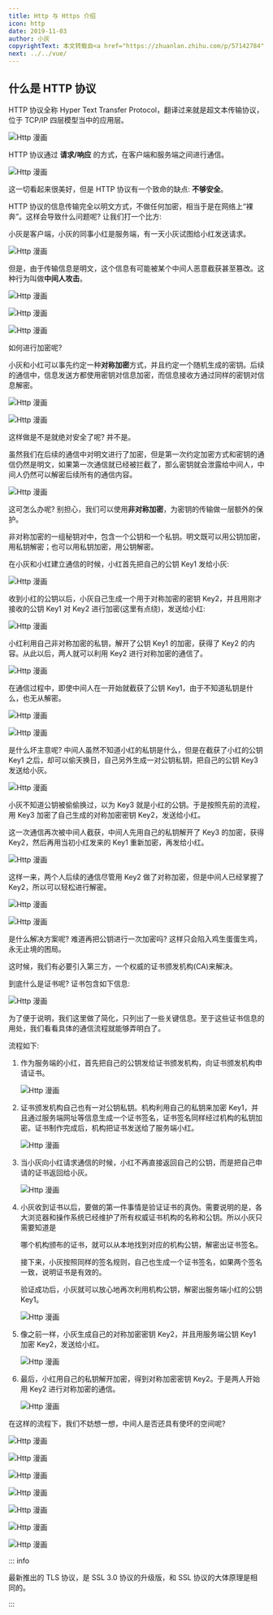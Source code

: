 ```yaml
---
title: Http 与 Https 介绍
icon: http
date: 2019-11-03
author: 小灰
copyrightText: 本文转载自<a href="https://zhuanlan.zhihu.com/p/57142784">小灰的知乎专栏</a>
next: ../../vue/
---
```


## 什么是 HTTP 协议

HTTP 协议全称 Hyper Text Transfer Protocol，翻译过来就是超文本传输协议，位于 TCP/IP 四层模型当中的应用层。

![Http 漫画](./assets/http1.jpg)

HTTP 协议通过 **请求/响应** 的方式，在客户端和服务端之间进行通信。

![Http 漫画](./assets/http2.jpg)

这一切看起来很美好，但是 HTTP 协议有一个致命的缺点: **不够安全**。

HTTP 协议的信息传输完全以明文方式，不做任何加密，相当于是在网络上“裸奔”。这样会导致什么问题呢? 让我们打一个比方:

小灰是客户端，小灰的同事小红是服务端，有一天小灰试图给小红发送请求。

![Http 漫画](./assets/http3.jpg)

但是，由于传输信息是明文，这个信息有可能被某个中间人恶意截获甚至篡改。这种行为叫做**中间人攻击**。

![Http 漫画](./assets/http4.jpg)

![Http 漫画](./assets/http5.jpg)

![Http 漫画](./assets/http6.jpg)

如何进行加密呢?

小灰和小红可以事先约定一种**对称加密**方式，并且约定一个随机生成的密钥。后续的通信中，信息发送方都使用密钥对信息加密，而信息接收方通过同样的密钥对信息解密。

![Http 漫画](./assets/http7.jpg)

![Http 漫画](./assets/http8.jpg)

这样做是不是就绝对安全了呢? 并不是。

虽然我们在后续的通信中对明文进行了加密，但是第一次约定加密方式和密钥的通信仍然是明文，如果第一次通信就已经被拦截了，那么密钥就会泄露给中间人，中间人仍然可以解密后续所有的通信内容。

![Http 漫画](./assets/http9.jpg)

这可怎么办呢? 别担心，我们可以使用**非对称加密**，为密钥的传输做一层额外的保护。

非对称加密的一组秘钥对中，包含一个公钥和一个私钥。明文既可以用公钥加密，用私钥解密；也可以用私钥加密，用公钥解密。

在小灰和小红建立通信的时候，小红首先把自己的公钥 Key1 发给小灰:

![Http 漫画](./assets/http10.jpg)

收到小红的公钥以后，小灰自己生成一个用于对称加密的密钥 Key2，并且用刚才接收的公钥 Key1 对 Key2 进行加密(这里有点绕)，发送给小红:

![Http 漫画](./assets/http11.jpg)

小红利用自己非对称加密的私钥，解开了公钥 Key1 的加密，获得了 Key2 的内容。从此以后，两人就可以利用 Key2 进行对称加密的通信了。

![Http 漫画](./assets/http12.jpg)

在通信过程中，即使中间人在一开始就截获了公钥 Key1，由于不知道私钥是什么，也无从解密。

![Http 漫画](./assets/http13.jpg)

![Http 漫画](./assets/http14.jpg)

是什么坏主意呢? 中间人虽然不知道小红的私钥是什么，但是在截获了小红的公钥 Key1 之后，却可以偷天换日，自己另外生成一对公钥私钥，把自己的公钥 Key3 发送给小灰。

![Http 漫画](./assets/http15.jpg)

小灰不知道公钥被偷偷换过，以为 Key3 就是小红的公钥。于是按照先前的流程，用 Key3 加密了自己生成的对称加密密钥 Key2，发送给小红。

这一次通信再次被中间人截获，中间人先用自己的私钥解开了 Key3 的加密，获得 Key2，然后再用当初小红发来的 Key1 重新加密，再发给小红。

![Http 漫画](./assets/http16.jpg)

这样一来，两个人后续的通信尽管用 Key2 做了对称加密，但是中间人已经掌握了 Key2，所以可以轻松进行解密。

![Http 漫画](./assets/http17.jpg)

![Http 漫画](./assets/http18.jpg)

是什么解决方案呢? 难道再把公钥进行一次加密吗? 这样只会陷入鸡生蛋蛋生鸡，永无止境的困局。

这时候，我们有必要引入第三方，一个权威的证书颁发机构(CA)来解决。

到底什么是证书呢? 证书包含如下信息:

![Http 漫画](./assets/http19.jpg)

为了便于说明，我们这里做了简化，只列出了一些关键信息。至于这些证书信息的用处，我们看看具体的通信流程就能够弄明白了。

流程如下:

1. 作为服务端的小红，首先把自己的公钥发给证书颁发机构，向证书颁发机构申请证书。

   ![Http 漫画](./assets/http20.jpg)

1. 证书颁发机构自己也有一对公钥私钥。机构利用自己的私钥来加密 Key1，并且通过服务端网址等信息生成一个证书签名，证书签名同样经过机构的私钥加密。证书制作完成后，机构把证书发送给了服务端小红。

   ![Http 漫画](./assets/http21.jpg)

1. 当小灰向小红请求通信的时候，小红不再直接返回自己的公钥，而是把自己申请的证书返回给小灰。

   ![Http 漫画](./assets/http22.jpg)

1. 小灰收到证书以后，要做的第一件事情是验证证书的真伪。需要说明的是，各大浏览器和操作系统已经维护了所有权威证书机构的名称和公钥。所以小灰只需要知道是

   哪个机构颁布的证书，就可以从本地找到对应的机构公钥，解密出证书签名。

   接下来，小灰按照同样的签名规则，自己也生成一个证书签名，如果两个签名一致，说明证书是有效的。

   验证成功后，小灰就可以放心地再次利用机构公钥，解密出服务端小红的公钥 Key1。

   ![Http 漫画](./assets/http23.jpg)

1. 像之前一样，小灰生成自己的对称加密密钥 Key2，并且用服务端公钥 Key1 加密 Key2，发送给小红。

   ![Http 漫画](./assets/http24.jpg)

1. 最后，小红用自己的私钥解开加密，得到对称加密密钥 Key2。于是两人开始用 Key2 进行对称加密的通信。

   ![Http 漫画](./assets/http25.jpg)

在这样的流程下，我们不妨想一想，中间人是否还具有使坏的空间呢?

![Http 漫画](./assets/http26.jpg)

![Http 漫画](./assets/http27.jpg)

![Http 漫画](./assets/http28.jpg)

![Http 漫画](./assets/http29.jpg)

![Http 漫画](./assets/http30.jpg)

![Http 漫画](./assets/http31.jpg)

![Http 漫画](./assets/http32.jpg)

::: info

最新推出的 TLS 协议，是 SSL 3.0 协议的升级版，和 SSL 协议的大体原理是相同的。

:::
